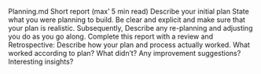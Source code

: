 Planning.md
Short report (max’ 5 min read)
Describe your initial plan
State what you were planning to build.
Be clear and explicit and make sure that your plan is realistic.
Subsequently, Describe any re-planning and adjusting you do as you go along.
Complete this report with a review and Retrospective:
Describe how your plan and process actually worked.
What worked according to plan? What didn’t?
Any improvement suggestions? Interesting insights?